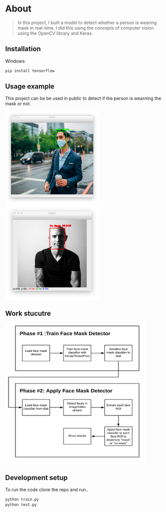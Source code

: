 
# About
> In this project, I built a model to detect whether a person is wearing mask in real-time. 
  I did this using the concepts of computer vision using the OpenCV library and Keras.

## Installation

Windows:

```sh
pip install tensorflow
```

## Usage example

This project can be be used in public to detect if the person is wearning the mask or not.

<img src="with_mask.jpg" width="300"  height = "300" > <img src="without_mask.jpg" width="300" height="300" >

## Work stucutre 

<img src="face_mask_detection_flowchart.png" width="450"  height="450">


## Development setup

To run the code clone the repo and run..

```sh
python train.py
python test.py
```
